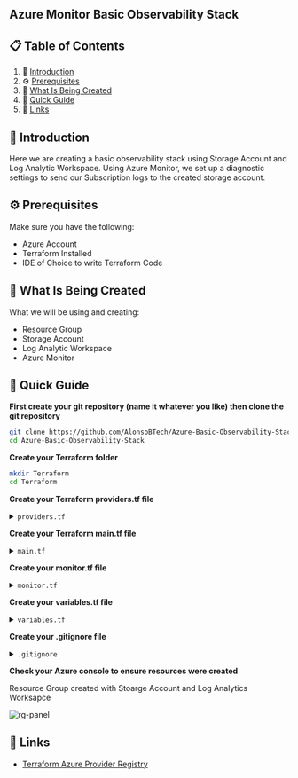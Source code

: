 ## Azure Monitor Basic Observability Stack

## 📋 <a name="table">Table of Contents</a>

1. 🤖 [Introduction](#introduction)
2. ⚙️ [Prerequisites](#prerequisites)
3. 🔋 [What Is Being Created](#what-is-being-created)
4. 🤸 [Quick Guide](#quick-guide)
5. 🔗 [Links](#links)

## <a name="introduction">🤖 Introduction</a>

Here we are creating a basic observability stack using Storage Account and Log Analytic Workspace. 
Using Azure Monitor, we set up a diagnostic settings to send our Subscription logs to the created
storage account.

## <a name="prerequisites">⚙️ Prerequisites</a>

Make sure you have the following:

- Azure Account
- Terraform Installed
- IDE of Choice to write Terraform Code

## <a name="what-is-being-created">🔋 What Is Being Created</a>

What we will be using and creating:

- Resource Group
- Storage Account
- Log Analytic Workspace
- Azure Monitor

## <a name="quick-guide">🤸 Quick Guide</a>

**First create your git repository (name it whatever you like) then clone the git repository**

```bash
git clone https://github.com/AlonsoBTech/Azure-Basic-Observability-Stack.git
cd Azure-Basic-Observability-Stack
```

**Create your Terraform folder**
```bash
mkdir Terraform
cd Terraform
```

**Create your Terraform providers.tf file**

</details>

<details>
<summary><code>providers.tf</code></summary>

```bash
terraform {
  required_providers {
    azurerm = {
      source  = "hashicorp/azurerm"
      version = "3.100.0"
    }

    random = {
      source  = "hashicorp/random"
      version = "3.6.1"
    }
  }
}

provider "azurerm" {
  features {}
}
```
</details>

**Create your Terraform main.tf file**

</details>

<details>
<summary><code>main.tf</code></summary>

```bash
resource "random_string" "main" {
  length  = 6
  special = false
  upper   = false
}

resource "azurerm_resource_group" "rg_dev_monitor" {
  name     = "rg-dev-monitor-${random_string.main.id}"
  location = var.rg_location

  tags = {
    environment = "Dev"
  }
}

resource "azurerm_storage_account" "st_dev_monitor" {
  name                     = "st${random_string.main.id}"
  resource_group_name      = azurerm_resource_group.rg_dev_monitor.name
  location                 = azurerm_resource_group.rg_dev_monitor.location
  account_tier             = "Standard"
  account_replication_type = "GRS"

  tags = {
    environment = "Dev"
  }
}

resource "azurerm_log_analytics_workspace" "log_dev_monitor" {
  name                = "log-dev-monitor-${random_string.main.id}"
  location            = azurerm_resource_group.rg_dev_monitor.location
  resource_group_name = azurerm_resource_group.rg_dev_monitor.name
  sku                 = "PerGB2018"
  retention_in_days   = 30

  tags = {
    environment = "Dev"
  }
}
```

</details>

**Create your monitor.tf file**

</details>

<details>
<summary><code>monitor.tf</code></summary>

```bash
data "azurerm_subscription" "current" {}

resource "azurerm_monitor_diagnostic_setting" "diag_dev_monitor" {
  name                       = "diag-${random_string.main.id}"
  target_resource_id         = data.azurerm_subscription.current.id
  storage_account_id         = azurerm_storage_account.st_dev_monitor.id
  log_analytics_workspace_id = azurerm_log_analytics_workspace.log_dev_monitor.id

  enabled_log {
    category = "Administrative"
  }

  enabled_log {
    category = "Security"
  }

  enabled_log {
    category = "ServiceHealth"
  }

  enabled_log {
    category = "ResourceHealth"
  }

  enabled_log {
    category = "Alert"
  }

  enabled_log {
    category = "AutoScale"
  }

  enabled_log {
    category = "Policy"
  }

  enabled_log {
    category = "Recommendation"
  }
}
```

</details>

**Create your variables.tf file**

</details>
<details>
<summary><code>variables.tf</code></summary>
```bash
variable "rg_location" {
  type    = string
  default = "canadacentral"
}
```

</details>

**Create your .gitignore file**

</details>

<details>
<summary><code>.gitignore</code></summary>

```bash
.terraform
.terraform.*
*.tfstate
*.tfstate.*
```

</details>

**Check your Azure console to ensure resources were created**

Resource Group created with Stoarge Account and Log Analytics Worksapce

![rg-panel](https://github.com/AlonsoBTech/Azure-Monitor-Basic-Observability-Stack/assets/160416175/e17195bc-4102-41c7-9496-e251bedde7e2)

## <a name="links">🔗 Links</a>

- [Terraform Azure Provider Registry](https://registry.terraform.io/providers/hashicorp/azurerm/latest/docs)
